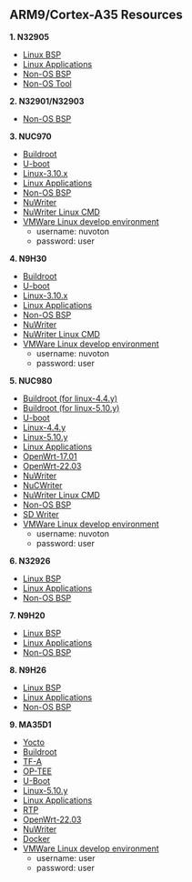 ARM9/Cortex-A35 Resources
------------------------

**1. N32905**
- [Linux BSP](https://github.com/OpenNuvoton/N32905_Linux_BSP)
- [Linux Applications](https://github.com/OpenNuvoton/N32905_Linux_Applications)
- [Non-OS BSP](https://github.com/OpenNuvoton/N32905_NonOS_BSP)
- [Non-OS Tool](https://github.com/OpenNuvoton/N32905_NonOS_Tool)

**2. N32901/N32903**
- [Non-OS BSP](https://github.com/OpenNuvoton/N32905_NonOS_BSP)

**3. NUC970**
- [Buildroot](https://github.com/OpenNuvoton/NUC970_Buildroot)
- [U-boot](https://github.com/OpenNuvoton/NUC970_U-Boot_v2016.11)
- [Linux-3.10.x](https://github.com/OpenNuvoton/NUC970_Linux_Kernel)
- [Linux Applications](https://github.com/OpenNuvoton/NUC970_Linux_Applications)
- [Non-OS BSP](https://github.com/OpenNuvoton/NUC970_NonOS_BSP)
- [NuWriter](https://github.com/OpenNuvoton/NUC970_NuWriter)
- [NuWriter Linux CMD](https://github.com/OpenNuvoton/NUC970_NuWriter_CMD)
- [VMWare Linux develop environment](https://www.nuvoton.com/resource-download.jsp?tp_GUID=SW1320200406183205)
  - username: nuvoton
  - password: user

**4. N9H30**
- [Buildroot](https://github.com/OpenNuvoton/NUC970_Buildroot)
- [U-boot](https://github.com/OpenNuvoton/NUC970_U-Boot_v2016.11)
- [Linux-3.10.x](https://github.com/OpenNuvoton/NUC970_Linux_Kernel)
- [Linux Applications](https://github.com/OpenNuvoton/NUC970_Linux_Applications)
- [Non-OS BSP](https://github.com/OpenNuvoton/N9H30_NonOS)
- [NuWriter](https://github.com/OpenNuvoton/NUC970_NuWriter)
- [NuWriter Linux CMD](https://github.com/OpenNuvoton/NUC970_NuWriter_CMD)
- [VMWare Linux develop environment](https://www.nuvoton.com/resource-download.jsp?tp_GUID=SW1320200406183205)
  - username: nuvoton
  - password: user

**5. NUC980**
- [Buildroot (for linux-4.4.y)](https://github.com/OpenNuvoton/NUC970_Buildroot)
- [Buildroot (for linux-5.10.y)](https://github.com/OpenNuvoton/MA35D1_Buildroot)
- [U-boot](https://github.com/OpenNuvoton/NUC970_U-Boot_v2016.11)
- [Linux-4.4.y](https://github.com/OpenNuvoton/NUC980-linux-4.4.y)
- [Linux-5.10.y](https://github.com/OpenNuvoton/NUC980-linux-5.10.y)
- [Linux Applications](https://github.com/OpenNuvoton/NUC980_Linux_Applications)
- [OpenWrt-17.01](https://github.com/OpenNuvoton/NUC980-OpenWrt)
- [OpenWrt-22.03](https://github.com/OpenNuvoton/Nuvoton-OpenWrt-22.03)
- [NuWriter](https://github.com/OpenNuvoton/NUC980_NuWriter)
- [NuCWriter](https://github.com/OpenNuvoton/NUC980_NuCWriter.git)
- [NuWriter Linux CMD](https://github.com/OpenNuvoton/NUC980_NuWriter_CMD)
- [Non-OS BSP](https://github.com/OpenNuvoton/NUC980_NonOS_BSP)
- [SD Writer](https://github.com/OpenNuvoton/NUC980_SDWriter)
- [VMWare Linux develop environment](https://www.nuvoton.com/resource-download.jsp?tp_GUID=SW1320200406183205)
  - username: nuvoton
  - password: user

**6. N32926**
- [Linux BSP](https://github.com/OpenNuvoton/N32926_Linux_BSP)
- [Linux Applications](https://github.com/OpenNuvoton/N32926_Linux_Applications)
- [Non-OS BSP](https://github.com/OpenNuvoton/N32926_NonOS_BSP)

**7. N9H20**
- [Linux BSP](https://github.com/OpenNuvoton/N32905_Linux_BSP)
- [Linux Applications](https://github.com/OpenNuvoton/N32905_Linux_Applications)
- [Non-OS BSP](https://github.com/OpenNuvoton/N9H20_emWin_NonOS)

**8. N9H26**
- [Linux BSP](https://github.com/OpenNuvoton/N32926_Linux_BSP)
- [Linux Applications](https://github.com/OpenNuvoton/N32926_Linux_Applications)
- [Non-OS BSP](https://github.com/OpenNuvoton/N9H26_emWin_NonOS)

**9. MA35D1**
- [Yocto](https://github.com/OpenNuvoton/MA35D1_Yocto-v3.1.3)
- [Buildroot](https://github.com/OpenNuvoton/MA35D1_Buildroot)
- [TF-A](https://github.com/OpenNuvoton/MA35D1_arm-trusted-firmware-v2.3)
- [OP-TEE](https://github.com/OpenNuvoton/MA35D1_optee_os-v3.9.0)
- [U-Boot](https://github.com/OpenNuvoton/MA35D1_u-boot-v2020.07)
- [Linux-5.10.y](https://github.com/OpenNuvoton/MA35D1_linux-5.10.y)
- [Linux Applications](https://github.com/OpenNuvoton/MA35D1_Linux_Applications)
- [RTP](https://github.com/OpenNuvoton/MA35D1_RTP_BSP)
- [OpenWrt-22.03](https://github.com/OpenNuvoton/Nuvoton-OpenWrt-22.03)
- [NuWriter](https://github.com/OpenNuvoton/MA35D1_NuWriter)
- [Docker](https://github.com/OpenNuvoton/MA35D1_Docker_Script)
- [VMWare Linux develop environment](https://www.nuvoton.com/resource-download.jsp?tp_GUID=SW182022101516122042)
  - username: user
  - password: user
